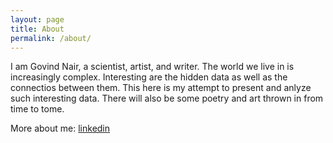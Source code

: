 ```yaml
---
layout: page
title: About
permalink: /about/
---
```


I am Govind Nair, a scientist, artist, and writer. The world we live in is increasingly complex. Interesting are the hidden data as well as the connectios between them. This here is my attempt to present and anlyze such interesting data. There will also be some poetry and art thrown in from time to tome.

More about me:
[linkedin](https://www.linkedin.com/in/govind-nair-07b7aa4b/)

